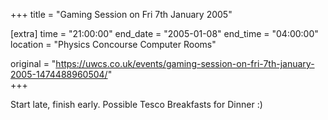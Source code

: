 +++
title = "Gaming Session on Fri 7th January 2005"

[extra]
time = "21:00:00"
end_date = "2005-01-08"
end_time = "04:00:00"
location = "Physics Concourse Computer Rooms"

original = "https://uwcs.co.uk/events/gaming-session-on-fri-7th-january-2005-1474488960504/"    
+++

Start late, finish early. Possible Tesco Breakfasts for Dinner :)

